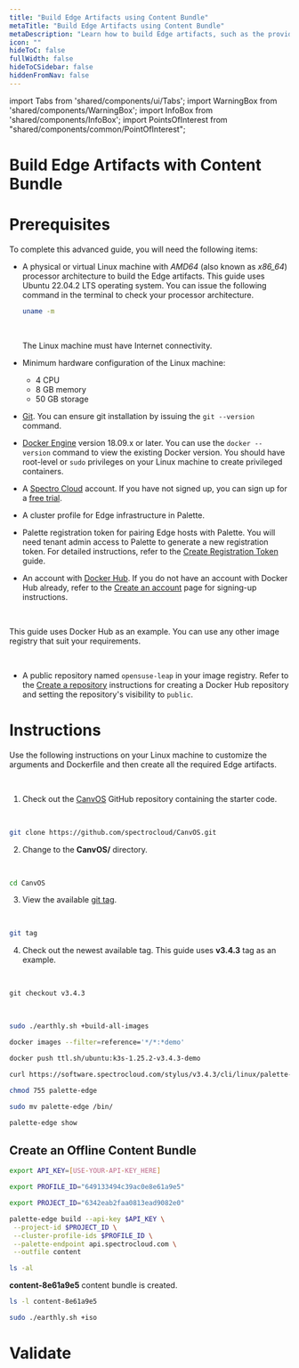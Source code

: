 ```yaml
---
title: "Build Edge Artifacts using Content Bundle"
metaTitle: "Build Edge Artifacts using Content Bundle"
metaDescription: "Learn how to build Edge artifacts, such as the provider images and Edge Installer ISO using Spectro Cloud's CanvOS and Palette Edge CLI utilities."
icon: ""
hideToC: false
fullWidth: false
hideToCSidebar: false
hiddenFromNav: false
---
```


import Tabs from 'shared/components/ui/Tabs';
import WarningBox from 'shared/components/WarningBox';
import InfoBox from 'shared/components/InfoBox';
import PointsOfInterest from "shared/components/common/PointOfInterest";

# Build Edge Artifacts with Content Bundle



# Prerequisites

To complete this advanced guide, you will need the following items:
<br />

* A physical or virtual Linux machine with *AMD64* (also known as *x86_64*) processor architecture to build the Edge artifacts. This guide uses Ubuntu 22.04.2 LTS operating system. You can issue the following command in the terminal to check your processor architecture. 
  <br/>

  ```bash
  uname -m
  ```
  <br />

  <WarningBox>

  The Linux machine must have Internet connectivity. 

  </WarningBox>

* Minimum hardware configuration of the Linux machine:
  - 4 CPU
  - 8 GB memory
  - 50 GB storage
 

* [Git](https://cli.github.com/manual/installation). You can ensure git installation by issuing the `git --version` command.


* [Docker Engine](https://docs.docker.com/engine/install/) version 18.09.x or later. You can use the `docker --version` command to view the existing Docker version. You should have root-level or `sudo` privileges on your Linux machine to create privileged containers.   


* A [Spectro Cloud](https://console.spectrocloud.com) account. If you have not signed up, you can sign up for a [free trial](https://www.spectrocloud.com/free-tier/).


* A cluster profile for Edge infrastructure in Palette. 


* Palette registration token for pairing Edge hosts with Palette. You will need tenant admin access to Palette to generate a new registration token. For detailed instructions, refer to the [Create Registration Token](/clusters/edge/site-deployment/site-installation/create-registration-token) guide.


* An account with [Docker Hub](https://hub.docker.com/). If you do not have an account with Docker Hub already, refer to the [Create an account](https://docs.docker.com/docker-id/) page for signing-up instructions. 
<br />

  <InfoBox>

  This guide uses Docker Hub as an example. You can use any other image registry that suit your requirements.

  </InfoBox>
  <br />

* A public repository named `opensuse-leap` in your image registry. Refer to the [Create a repository](https://docs.docker.com/docker-hub/repos/create/#create-a-repository) instructions for creating a Docker Hub repository and setting the repository's visibility to `public`. 


# Instructions

Use the following instructions on your Linux machine to customize the arguments and Dockerfile and then create all the required Edge artifacts.

<br />

1. Check out the [CanvOS](https://github.com/spectrocloud/CanvOS.git) GitHub repository containing the starter code. 
  <br />

  ```bash
  git clone https://github.com/spectrocloud/CanvOS.git
  ```


2. Change to the **CanvOS/** directory. 
  <br />

  ```bash
  cd CanvOS
  ```


3. View the available [git tag](https://github.com/spectrocloud/CanvOS/tags).
<br />

  ```bash
  git tag
  ```

4. Check out the newest available tag. This guide uses **v3.4.3** tag as an example. 
  <br />

  ```shell
  git checkout v3.4.3
  ```
  <br />



```bash
sudo ./earthly.sh +build-all-images
```

```bash
docker images --filter=reference='*/*:*demo'
```

```bash
docker push ttl.sh/ubuntu:k3s-1.25.2-v3.4.3-demo
```


```bash
curl https://software.spectrocloud.com/stylus/v3.4.3/cli/linux/palette-edge -o palette-edge
```

```bash
chmod 755 palette-edge
```

```bash
sudo mv palette-edge /bin/
```

```bash
palette-edge show
```

## Create an Offline Content Bundle

```bash
export API_KEY=[USE-YOUR-API-KEY_HERE]
```

```bash
export PROFILE_ID="649133494c39ac0e8e61a9e5"
```

```bash
export PROJECT_ID="6342eab2faa0813ead9082e0"
```


```bash
palette-edge build --api-key $API_KEY \
 --project-id $PROJECT_ID \
 --cluster-profile-ids $PROFILE_ID \
 --palette-endpoint api.spectrocloud.com \
 --outfile content
```

```bash
ls -al
```
**content-8e61a9e5** content bundle is created.


```bash
ls -l content-8e61a9e5
```


```bash
sudo ./earthly.sh +iso
```



# Validate


